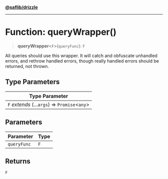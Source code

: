 [**@saflib/drizzle**](../index.md)

***

# Function: queryWrapper()

> **queryWrapper**\<`F`\>(`queryFunc`): `F`

All queries should use this wrapper. It will catch and obfuscate unhandled
errors, and rethrow handled errors, though really handled errors should be
returned, not thrown.

## Type Parameters

| Type Parameter |
| ------ |
| `F` *extends* (...`args`) => `Promise`\<`any`\> |

## Parameters

| Parameter | Type |
| ------ | ------ |
| `queryFunc` | `F` |

## Returns

`F`

